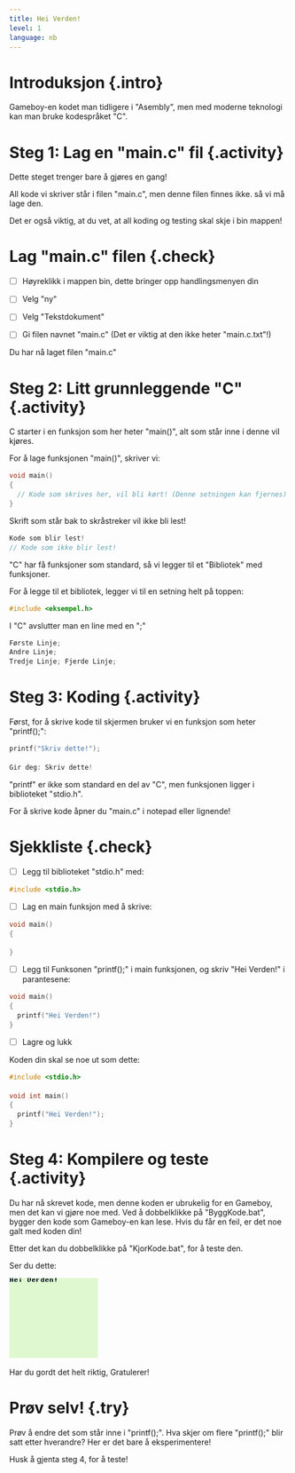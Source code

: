 ```yaml
---
title: Hei Verden!
level: 1
language: nb
---
```


# Introduksjon {.intro}

Gameboy-en kodet man tidligere i "Asembly", men med moderne teknologi kan man
bruke kodespråket "C".

# Steg 1: Lag en "main.c" fil {.activity}

Dette steget trenger bare å gjøres en gang!

All kode vi skriver står i filen "main.c", men denne filen finnes ikke. så vi må
lage den.

Det er også viktig, at du vet, at all koding og testing skal skje i
bin mappen!
# Lag "main.c" filen {.check}

- [ ] Høyreklikk i mappen bin, dette bringer opp handlingsmenyen din

- [ ] Velg "ny"

- [ ] Velg "Tekstdokument"

- [ ] Gi filen navnet "main.c" (Det er viktig at den ikke heter "main.c.txt"!)

Du har nå laget filen "main.c"

# Steg 2: Litt grunnleggende "C" {.activity}

C starter i en funksjon som her heter "main()", alt som står inne i denne vil
kjøres.

For å lage funksjonen "main()", skriver vi:

```c
void main()
{
  // Kode som skrives her, vil bli kørt! (Denne setningen kan fjernes)
}
```

Skrift som står bak to skråstreker vil ikke bli lest!

```c
Kode som blir lest!
// Kode som ikke blir lest!
```

"C" har få funksjoner som standard, så vi legger til et "Bibliotek" med
funksjoner.

For å legge til et bibliotek, legger vi til en setning helt på toppen:
```c
#include <eksempel.h>
```

I "C" avslutter man en line med en ";"
```c
Første Linje;
Andre Linje;
Tredje Linje; Fjerde Linje;
```

# Steg 3: Koding {.activity}

Først, for å skrive kode til skjermen bruker vi en funksjon som heter "printf();":

```c
printf("Skriv dette!");

Gir deg: Skriv dette!
```

"printf" er ikke som standard en del av "C", men funksjonen ligger i biblioteket
"stdio.h".


For å skrive kode åpner du "main.c" i notepad eller lignende!

# Sjekkliste {.check}

- [ ] Legg til biblioteket "stdio.h" med:
```c
#include <stdio.h>
```

- [ ] Lag en main funksjon med å skrive:
```c
void main()
{

}
```

- [ ] Legg til Funksonen "printf();" i main funksjonen, og skriv "Hei Verden!" i parantesene:

```c
void main()
{
  printf("Hei Verden!")
}
```

- [ ] Lagre og lukk

Koden din skal se noe ut som dette:
```c
#include <stdio.h>

void int main()
{
  printf("Hei Verden!");
}
```

# Steg 4: Kompilere og teste {.activity}

Du har nå skrevet kode, men denne koden er ubrukelig for en Gameboy, men det kan
vi gjøre noe med. Ved å dobbelklikke på "ByggKode.bat", bygger den kode som
Gameboy-en kan lese.
Hvis du får en feil, er det noe galt med koden din!

Etter det kan du dobbelklikke på "KjorKode.bat", for å teste den.

Ser du dette:

![](HeiVerden.png)

Har du gordt det helt riktig, Gratulerer!

# Prøv selv! {.try}

Prøv å endre det som står inne i "printf();". Hva skjer om flere "printf();" blir
satt etter hverandre? Her er det bare å eksperimentere!

Husk å gjenta steg 4, for å teste!
